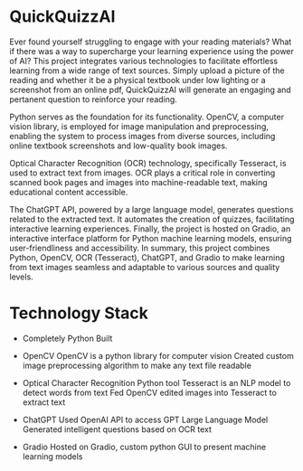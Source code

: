 # QuickQuizzAI

Ever found yourself struggling to engage with your reading materials? What if there was a way to supercharge your learning experience using the power of AI? This project integrates various technologies to facilitate effortless learning from a wide range of text sources. Simply upload a picture of the reading and whether it be a physical textbook under low lighting or a screenshot from an online pdf, QuickQuizzAI will generate an engaging and pertanent question to reinforce your reading. 

Python serves as the foundation for its functionality. OpenCV, a computer vision library, is employed for image manipulation and preprocessing, enabling the system to process images from diverse sources, including online textbook screenshots and low-quality book images.

Optical Character Recognition (OCR) technology, specifically Tesseract, is used to extract text from images. OCR plays a critical role in converting scanned book pages and images into machine-readable text, making educational content accessible.

The ChatGPT API, powered by a large language model, generates questions related to the extracted text. It automates the creation of quizzes, facilitating interactive learning experiences. Finally, the project is hosted on Gradio, an interactive interface platform for Python machine learning models, ensuring user-friendliness and accessibility. In summary, this project combines Python, OpenCV, OCR (Tesseract), ChatGPT, and Gradio to make learning from text images seamless and adaptable to various sources and quality levels.

# Technology Stack
- Completely Python Built

- OpenCV
    OpenCV is a python library for computer vision
    Created custom image preprocessing algorithm to make any text file readable
- Optical Character Recognition
    Python tool Tesseract is an NLP model to detect words from text
    Fed OpenCV edited images into Tesseract to extract text
- ChatGPT
    Used OpenAI API to access GPT Large Language Model
    Generated intelligent questions based on OCR text
- Gradio
    Hosted on Gradio, custom python GUI to present machine learning models
